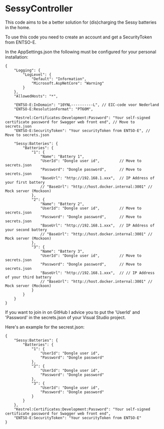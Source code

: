 # SessyController

This code aims to be a better solution for (dis)charging the Sessy batteries in the home.

To use this code you need to create an account and get a SecurityToken from ENTSO-E.

In the AppSettings.json the following must be configured for your personal installation:

    {
        "Logging": {
            "LogLevel": {
                "Default": "Information",
                "Microsoft.AspNetCore": "Warning"
            }
        },
        "AllowedHosts": "*",

        "ENTSO-E:InDomain": "10YNL----------L", // EIC-code voor Nederland
        "ENTSO-E:ResolutionFormat": "PT60M",

        "Kestrel:Certificates:Development:Password": "Your self-signed certificate password for Swagger web front end", // Move to secrets.json
        "ENTSO-E:SecurityToken": "Your securityToken from ENTSO-E", // Move to secrets.json

        "Sessy:Batteries": {
            "Batteries": {
                "1": {
                    "Name": "Battery 1",
                    "UserId": "Dongle user id",         // Move to secrets.json
                    "Password": "Dongle password",      // Move to secrets.json
                    "BaseUrl": "http://192.168.1.xxx",  // IP Address of your first battery
                    // "BaseUrl": "http://host.docker.internal:3001" // Mock server (Mockoon)
                },
                "2": {
                    "Name": "Battery 2",
                    "UserId": "Dongle user id",         // Move to secrets.json
                    "Password": "Dongle password",      // Move to secrets.json
                    "BaseUrl": "http://192.168.1.xxx",  // IP Address of your second battery
                    // "BaseUrl": "http://host.docker.internal:3001" // Mock server (Mockoon)
                },
                "3": {
                    "Name": "Battery 3",
                    "UserId": "Dongle user id",         // Move to secrets.json
                    "Password": "Dongle password",      // Move to secrets.json
                    "BaseUrl": "http://192.168.1.xxx",  // // IP Address of your third battery
                    // "BaseUrl": "http://host.docker.internal:3001" // Mock server (Mockoon)
                }
            }
        }
    }

If you want to join in on GitHub I advice you to put the 'UserId' and 'Password' in the secrets.json of your Visual Studio project.

Here's an example for the secrest.json:

    {
        "Sessy:Batteries": {
            "Batteries": {
                "1": {
                    "UserId": "Dongle user id",
                    "Password": "Dongle password"
                },
                "2": {
                    "UserId": "Dongle user id",
                    "Password": "Dongle password"
                },
                "3": {
                    "UserId": "Dongle user id",
                    "Password": "Dongle password"
                }
            }
        },
        "Kestrel:Certificates:Development:Password": "Your self-signed certificate password for Swagger web front end",
        "ENTSO-E:SecurityToken": "Your securityToken from ENTSO-E"
    }